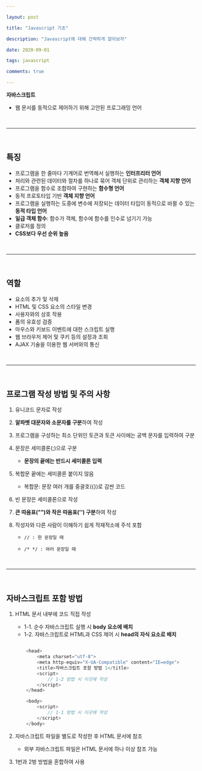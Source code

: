 ```yaml
---

layout: post

title: "Javascript 기초"

description: "Javascript에 대해 간략하게 알아보자"

date: 2020-09-01

tags: javascript

comments: true

---
```






**자바스크립트**

- 웹 문서를 동적으로 제어하기 위해 고안된 프로그래밍 언어


<br>

- - -

<br>


## **특징**

- 프로그램을 한 줄마다 기계어로 번역해서 실행하는 **인터프리터 언어**
- 처리와 관련된 데이터와 절차를 하나로 묶어 객체 단위로 관리하는 **객체 지향 언어**
- 프로그램을 함수로 조합하여 구현하는 **함수형 언어**
- 동적 프로토타입 기반 **객체 지향 언어**
- 프로그램을 실행하는 도중에 변수에 저장되는 데이터 타입이 동적으로 바뀔 수 있는 **동적 타입 언어**
- **일급 객체 함수**: 함수가 객체, 함수에 함수를 인수로 넘기기 가능
- 클로저를 정의
- **CSS보다 우선 순위 높음**


<br>

- - -

<br>



## **역할**

- 요소의 추가 및 삭제
- HTML 및 CSS 요소의 스타일 변경
- 사용자와의 상호 작용
- 폼의 유효성 검증
- 마우스와 키보드 이벤트에 대한 스크립트 실행
- 웹 브라우저 제어 및 쿠키 등의 설정과 조회
- AJAX 기술을 이용한 웹 서버와의 통신


<br>

- - -

<br>


## **프로그램 작성 방법 및 주의 사항**

1. 유니코드 문자로 작성
2. **알파벳 대문자와 소문자를 구분**하여 작성
3. 프로그램을 구성하는 최소 단위인 토큰과 토큰 사이에는 공백 문자를 입력하여 구분
4. 문장은 세미콜론(;)으로 구분
	- **문장의 끝에는 반드시 세미콜론 입력**
5. 복합문 끝에는 세미콜론 붙이지 않음
	- 복합문: 문장 여러 개를 중괄호({})로 감싼 코드
6. 빈 문장은 세미콜론으로 작성
7. **큰 따옴표("")와 작은 따옴표('') 구분**하여 작성
8. 작성자와 다른 사람이 이해하기 쉽게 적재적소에 주석 포함

	- `` // : 한 문장일 때 ``

	- `` /* */ : 여러 문장일 때 ``


<br>

- - -

<br>



## **자바스크립트 포함 방법**

1. HTML 문서 내부에 코드 직접 작성
	- 1-1. 순수 자바스크립트 실행 시 **body 요소에 배치**
	- 1-2. 자바스크립트로 HTML과 CSS 제어 시 **head의 자식 요소로 배치**

    ```js

        <head>
            <meta charset="utf-8">
            <meta http-equiv="X-UA-Compatible" content="IE=edge">
            <title>자바스크립트 포함 방법 1</title>
            <script>
                // 1-2 방법 시 이곳에 작성
            </script>
        </head>

        <body>
            <script>
                // 1-1 방법 시 이곳에 작성
            </script>
        </body>

	```

2. 자바스크립트 파일을 별도로 작성한 후 HTML 문서에 참조
	- 외부 자바스크립트 파일은 HTML 문서에 하나 이상 참조 가능
3. 1번과 2벙 방법을 혼합하여 사용